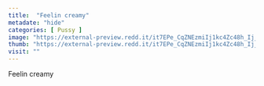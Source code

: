 ```yaml
---
title:  "Feelin creamy"
metadate: "hide"
categories: [ Pussy ]
image: "https://external-preview.redd.it/it7EPe_CqZNEzmiIj1kc4Zc48h_Ij_gxfI5ibPRU7rM.jpg?auto=webp&s=7d5d903ab0efbad87bc52bcba100631a2cd8b2a9"
thumb: "https://external-preview.redd.it/it7EPe_CqZNEzmiIj1kc4Zc48h_Ij_gxfI5ibPRU7rM.jpg?width=1080&crop=smart&auto=webp&s=5ae3c05d4505f9b9934d1fff0e69fd6fc0c32fad"
visit: ""
---
```

Feelin creamy
